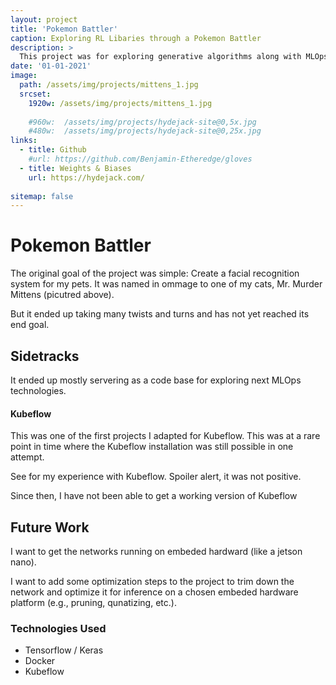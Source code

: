 ```yaml
---
layout: project
title: 'Pokemon Battler'
caption: Exploring RL Libaries through a Pokemon Battler
description: >
  This project was for exploring generative algorithms along with MLOps technologies.
date: '01-01-2021'
image: 
  path: /assets/img/projects/mittens_1.jpg
  srcset: 
    1920w: /assets/img/projects/mittens_1.jpg
    
    #960w:  /assets/img/projects/hydejack-site@0,5x.jpg
    #480w:  /assets/img/projects/hydejack-site@0,25x.jpg
links:
  - title: Github
    #url: https://github.com/Benjamin-Etheredge/gloves
  - title: Weights & Biases
    url: https://hydejack.com/
    
sitemap: false
---
```


# Pokemon Battler

The original goal of the project was simple: Create a facial recognition system
for my pets. It was named in ommage to one of my cats, Mr. Murder Mittens (picutred above).

But it ended up taking many twists and turns and has not yet reached its end goal. 


## Sidetracks
It ended up mostly servering as a code base
for exploring next MLOps technologies.

#### Kubeflow
This was one of the first projects I adapted for Kubeflow. This was at a rare point 
in time where the Kubeflow installation was still possible in one attempt.

See <link> for my experience with Kubeflow. Spoiler alert, it was not positive.

Since then, I have not been able to get a working version of Kubeflow 

## Future Work
I want to get the networks running on embeded hardward (like a jetson nano). 

I want to add some optimization steps to the project to trim down the network and optimize it for inference on a chosen embeded hardware platform (e.g., pruning, qunatizing, etc.).


### Technologies Used
- Tensorflow / Keras
- Docker
- Kubeflow